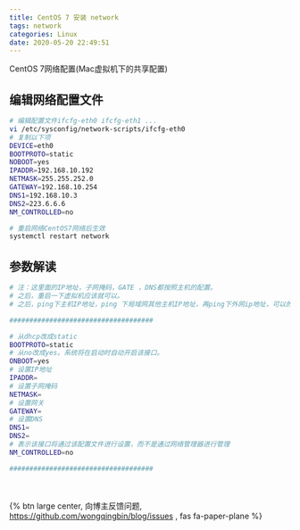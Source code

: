 ```yaml
---
title: CentOS 7 安装 network
tags: network
categories: Linux
date: 2020-05-20 22:49:51
---
```

CentOS 7网络配置(Mac虚拟机下的共享配置)
<!-- more -->

## 编辑网络配置文件

```bash
# 编辑配置文件ifcfg-eth0 ifcfg-eth1 ...
vi /etc/sysconfig/network-scripts/ifcfg-eth0
# 复制以下项
DEVICE=eth0
BOOTPROTO=static
NOBOOT=yes
IPADDR=192.168.10.192
NETMASK=255.255.252.0
GATEWAY=192.168.10.254
DNS1=192.168.10.3
DNS2=223.6.6.6
NM_CONTROLLED=no

# 重启网络CentOS7网络后生效
systemctl restart network
```

## 参数解读

```bash
# 注：这里面的IP地址，子网掩码，GATE ，DNS都按照主机的配置。
# 之后，重启一下虚拟机应该就可以。
# 之后，ping下主机IP地址，ping 下局域网其他主机IP地址，再ping下外网ip地址，可以的话就算成功

####################################

# 从dhcp改成static
BOOTPROTO=static
# 从no改成yes。系统将在启动时自动开启该接口。
ONBOOT=yes
# 设置IP地址
IPADDR=
# 设置子网掩码
NETMASK=
# 设置网关
GATEWAY=
# 设置DNS
DNS1=
DNS2=
# 表示该接口将通过该配置文件进行设置，而不是通过网络管理器进行管理
NM_CONTROLLED=no

####################################
```

<br><br>{% btn large center, 向博主反馈问题, <https://github.com/wongqingbin/blog/issues> , fas fa-paper-plane %}
